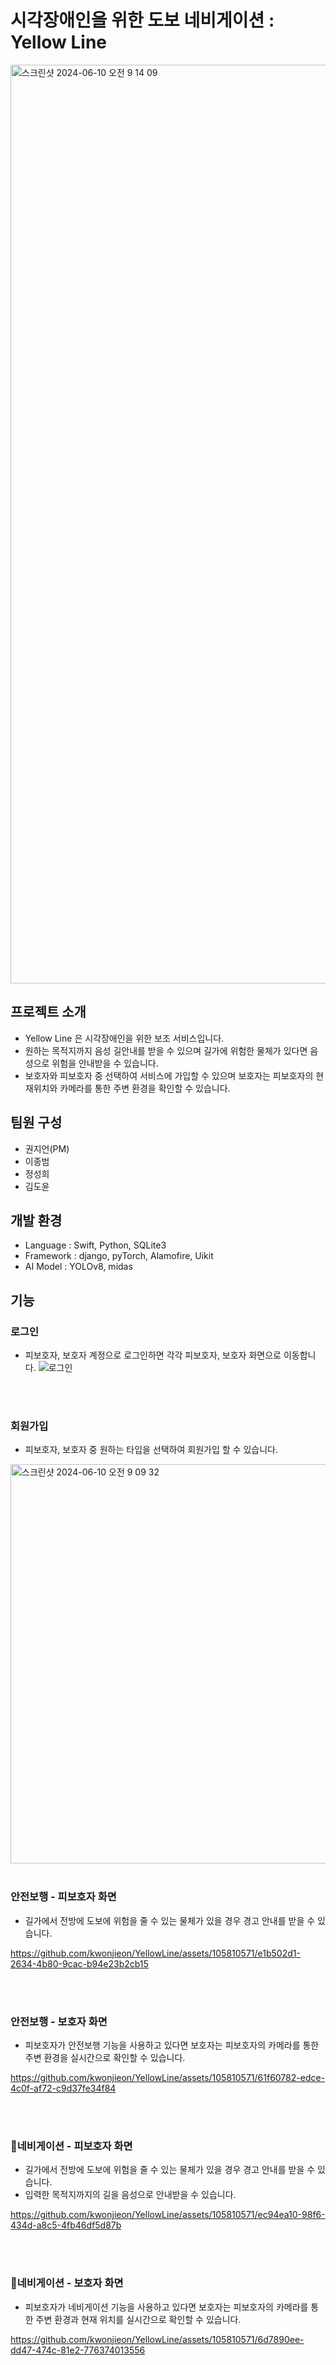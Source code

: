 # 시각장애인을 위한 도보 네비게이션 : Yellow Line
<img width="1470" alt="스크린샷 2024-06-10 오전 9 14 09" src="https://github.com/kwonjieon/YellowLine/assets/105810571/fff81aa6-12cf-4b29-b582-569d2649e68f">


## 프로젝트 소개
- Yellow Line 은 시각장애인을 위한 보조 서비스입니다.
- 원하는 목적지까지 음성 길안내를 받을 수 있으며 길가에 위험한 물체가 있다면 음성으로 위험을 안내받을 수 있습니다.
- 보호자와 피보호자 중 선택하여 서비스에 가입할 수 있으며 보호자는 피보호자의 현재위치와 카메라를 통한 주변 환경을 확인할 수 있습니다.

## 팀원 구성
- 권지언(PM)
- 이종범
- 정성희
- 김도윤

## 개발 환경
- Language : Swift, Python, SQLite3
- Framework : django, pyTorch, Alamofire, Uikit
- AI Model : YOLOv8, midas

## 기능 
### 로그인
- 피보호자, 보호자 계정으로 로그인하면 각각 피보호자, 보호자 화면으로 이동합니다.
![로그인](https://github.com/kwonjieon/YellowLine/assets/105810571/c9089e1c-e177-4ca5-992d-c16891d1eed9)

<br>
<br>

### 회원가입
- 피보호자, 보호자 중 원하는 타입을 선택하여 회원가입 할 수 있습니다.
<img width="639" alt="스크린샷 2024-06-10 오전 9 09 32" src="https://github.com/kwonjieon/YellowLine/assets/105810571/c788c9eb-15ee-456c-bd0e-147328ac8cb4">

<br>
<br>

### 안전보행 - 피보호자 화면
- 길가에서 전방에 도보에 위험을 줄 수 있는 물체가 있을 경우 경고 안내를 받을 수 있습니다.

https://github.com/kwonjieon/YellowLine/assets/105810571/e1b502d1-2634-4b80-9cac-b94e23b2cb15

<br>
<br>

### 안전보행 - 보호자 화면
- 피보호자가 안전보행 기능을 사용하고 있다면 보호자는 피보호자의 카메라를 통한 주변 환경을 실시간으로 확인할 수 있습니다.

https://github.com/kwonjieon/YellowLine/assets/105810571/61f60782-edce-4c0f-af72-c9d37fe34f84


<br>
<br>

### 네비게이션 - 피보호자 화면
- 길가에서 전방에 도보에 위험을 줄 수 있는 물체가 있을 경우 경고 안내를 받을 수 있습니다.
- 입력한 목적지까지의 길을 음성으로 안내받을 수 있습니다.

https://github.com/kwonjieon/YellowLine/assets/105810571/ec94ea10-98f6-434d-a8c5-4fb46df5d87b

<br>
<br>


### 네비게이션 - 보호자 화면
- 피보호자가 네비게이션 기능을 사용하고 있다면 보호자는 피보호자의 카메라를 통한 주변 환경과 현재 위치를 실시간으로 확인할 수 있습니다.


https://github.com/kwonjieon/YellowLine/assets/105810571/6d7890ee-dd47-474c-81e2-776374013556

<br>
<br>
